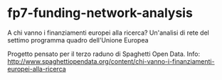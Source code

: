 # fp7-funding-network-analysis
A chi vanno i finanziamenti europei alla ricerca? Un'analisi di rete del settimo programma quadro dell'Unione Europea

Progetto pensato per il terzo raduno di Spaghetti Open Data. 
Info: http://www.spaghettiopendata.org/content/chi-vanno-i-finanziamenti-europei-alla-ricerca
